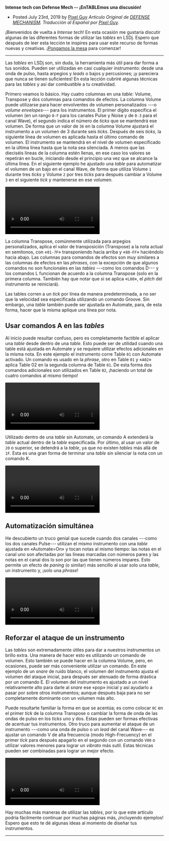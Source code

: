 **Intense tech con Defense Mech -- ¡EnTABLEmos una discusión!**
- Posted July 23rd, 2019 by [Pixel
Guy](https://apixelguy.com)
*Artículo Original de [DEFENSE
MECHANISM](../en/09-lets-table-this-discussion.md.html). Traducción al Español por
[Pixel Guy](https://apixelguy.com).*

¡Bienvenidos de vuelta a *Intense tech*! En esta
ocasión me gustaría discutir algunas de las diferentes formas de
utilizar las *tables* en LSDj. Espero que después de leer esta lección
te inspires para usar este recurso de formas nuevas y creativas.
¡[Pongamos la mesa](http://penzeys.com/) para comenzar!

------------------------------------------------------------------------

Las *tables* en LSDj son, sin duda, la herramienta más útil para dar
forma a tus sonidos. Pueden ser utilizadas en casi cualquier
instrumento: desde una onda de pulso, hasta arpegios y *leads* o bajos y
percusiones; ¡y pareciera que nunca se tienen suficientes! En esta
lección cubriré algunas técnicas para las *tables* y así dar combustible
a tu creatividad.

Primero veamos lo básico. Hay cuatro columnas en una *table*: Volume,
Transpose y dos columnas para comandos de efectos. La columna Volume
puede utilizarse para hacer envolventes de volumen personalizados ---o
*volume envelopes*--- para los instrumentos. El primer dígito especifica
el volumen (en un rango `0-F` para los canales Pulse y Noise y de `0-3` para
el canal Wave), el segundo indica el número de *ticks* que se mantendrá
ese volumen. De forma que un valor de `36` en la columna Volume ajustará
el instrumento a un volumen de 3 durante seis *ticks*. Después de seis
*ticks*, la siguiente línea de volumen es aplicada hasta el último
comando de volumen. El instrumento se mantendrá en el nivel de volumen
especificado en la última línea hasta que la nota sea silenciada. A
menos que las dieciséis líneas de la columna estén llenas, en ese caso
los valores se repetirán en bucle, iniciando desde el principio una vez
que se alcance la última línea. En el siguiente ejemplo he ajustado una
*table* para automatizar el volumen de un bajo en el canal Wave, de
forma que utiliza Volume `1` durante tres *ticks* y Volume `2` por tres
*ticks* para después cambiar a Volume `3` en el siguiente *tick* y
mantenerse en ese volumen.

![ ](../media/table1.mp4)

La columna Transpose, comúnmente utilizada para arpegios personalizados,
aplica el valor de transposición (Transpose) a la nota actual en
semitonos, con «`01-7F`» transponiendo hacia arriba y «`80-FF`» haciéndolo
hacia abajo. Las columnas para comandos de efectos son muy similares a
las columnas de efectos en las *phrases*, con la excepción de que
algunos comandos no son funcionales en las *tables* ---como los comandos
D--- y los comandos L funcionan de acuerdo a la columna Transpose (solo
en la primera columna. También hay que notar que si se aplica «`L00`», el
*pitch* del instrumento se reiniciará).

Las tables corren a un *tick* por línea de manera predeterminada, a no
ser que la velocidad sea especificada utilizando un comando Groove. Sin
embargo, una *table* también puede ser ajustada en Automate, para, de
esta forma, hacer que la misma aplique una línea por nota.

Usar comandos A en las *tables*
-------------------------------

Al inicio puede resultar confuso, pero es completamente factible el
aplicar una *table* desde dentro de una *table*. Esto puede ser de
utilidad cuando una table está ajustada en Automate y se requiere
utilizar efectos adicionales en la misma nota. En este ejemplo el
instrumento corre Table `01` con Automate activado. Un comando es usado en
la *phrase*, otro en Table `01` y «`A02`» aplica Table 02 en la segunda
columna de Table `01`. De esta forma dos comandos adicionales son
utilizados en Table `02`, ¡haciendo un total de cuatro comandos al mismo
tiempo!

![ ](../media/table3a.mp4)

Utilizado dentro de una *table* sin Automate, un comando A extenderá la
*table* actual dentro de la *table* especificada. Por último, al usar un
valor de `20` o superior, se detendrá a la *table*, ya que no existen
*tables* más allá de `1F`. Esta es una gran forma de terminar una *table*
sin silenciar la nota con un comando K.

![ ](../media/table3b.mp4)

Automatización simultánea
-------------------------

He descubierto un truco genial que sucede cuando dos canales ---como los
dos canales Pulse--- utilizan el mismo instrumento con una *table*
ajustada en «Automate=On» y tocan notas al mismo tiempo: las notas en el
canal uno son afectadas por las líneas marcadas con números pares y las
notas en el canal dos lo son por las que tienen números impares. Esto
permite un efecto de *paning* (o similar) más sencillo al usar solo una
*table*, un instrumento y, ¡solo una *phrase*!

![ ](../media/table2.mp4)

Reforzar el ataque de un instrumento
------------------------------------

Las *tables* son extremadamente útiles para dar a nuestros instrumentos
un brillo extra. Una manera de hacer esto es utilizando un comando de
volumen. Esto también se puede hacer en la columna Volume, pero, en
ocasiones, puede ser más conveniente utilizar un comando. En este
ejemplo de un *snare* de ruido blanco, el volumen del instrumento ajusta
el volumen del ataque inicial, para después ser atenuado de forma
drástica por un comando E. El volumen del instrumento es ajustado a un
nivel relativamente alto para darle al *snare* ese «pop» inicial y así
ayudarlo a pasar por sobre otros instrumentos; aunque después baja para
no ser completamente dominante con un volumen más alto.

Puede resultarte familiar la forma en que se acentúa; es como colocar `0C`
en el primer *tick* de la columna Transpose o cambiar la forma de onda
de las ondas de pulso en los *ticks* uno y dos. Estas pueden ser formas
efectivas de acentuar tus instrumentos. Otro truco para aumentar el
ataque de un instrumento ---como una onda de pulso o un *lead* del canal
Wave--- es ajustar un comando V de alta frecuencia (modo High-Frecuency)
en el primer *tick* para después apagarlo en el segundo con un comando
`V00` o utilizar valores menores para lograr un *vibrato* más sutil. Estas
técnicas pueden ser combinadas para lograr un mejor efecto.

![ ](../media/table3c.mp4)

Hay muchas más maneras de utilizar las *tables*, por lo que este
artículo podría fácilmente continuar por muchas páginas más, ¡incluyendo
ejemplos! Espero que esto te dé algunas ideas al momento de diseñar tus
instrumentos. 

------------------------------------------
